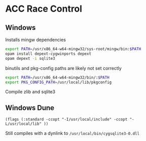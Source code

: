 ACC Race Control
================

Windows
-------

Installs mingw dependencies 

```bash
export PATH=/usr/x86_64-w64-mingw32/sys-root/mingw/bin:$PATH
opam install depext-cygwinports depext
opam depext -i sqlite3
```

binutils and pkg-config paths are likely not set correctly 

```bash
export PATH=/usr/x86_64-w64-mingw32/bin/:$PATH
export PKG_CONFIG_PATH=/usr/local/lib/pkgconfig
```

Compile zlib and sqlite3

Windows Dune
------------

```
(flags (:standard -ccopt "-I/usr/local/include" -ccopt "-L/usr/local/lib" ))
```

Still compiles with a dynlink to `/usr/local/bin/cygsqlite3-0.dll`